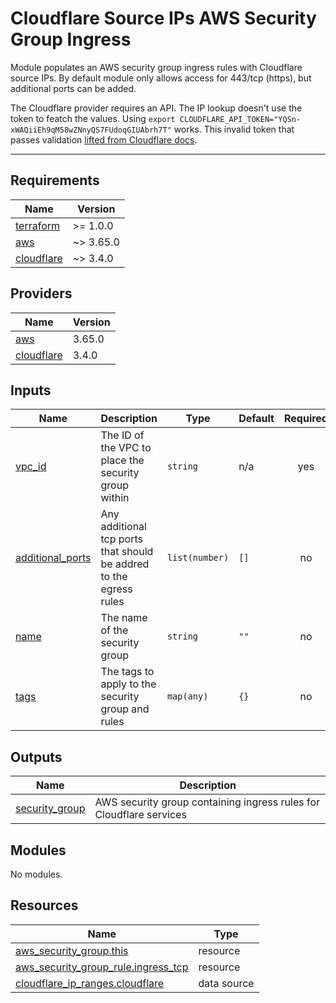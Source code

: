 # Cloudflare Source IPs AWS Security Group Ingress
<!-- BEGIN_TF_DOCS -->
Module populates an AWS security group ingress rules with Cloudflare source IPs. By default module only allows access for 443/tcp (https), but additional ports can be added.

The Cloudflare provider requires an API. The IP lookup doesn't use the token to featch the values. Using `export CLOUDFLARE_API_TOKEN="YQSn-xWAQiiEh9qM58wZNnyQS7FUdoqGIUAbrh7T"` works. This invalid token that passes validation [lifted from Cloudflare docs](https://developers.cloudflare.com/api/).

----

## Requirements

| Name | Version |
|------|---------|
| <a name="requirement_terraform"></a> [terraform](#requirement\_terraform) | >= 1.0.0 |
| <a name="requirement_aws"></a> [aws](#requirement\_aws) | ~> 3.65.0 |
| <a name="requirement_cloudflare"></a> [cloudflare](#requirement\_cloudflare) | ~> 3.4.0 |

## Providers

| Name | Version |
|------|---------|
| <a name="provider_aws"></a> [aws](#provider\_aws) | 3.65.0 |
| <a name="provider_cloudflare"></a> [cloudflare](#provider\_cloudflare) | 3.4.0 |

## Inputs

| Name | Description | Type | Default | Required |
|------|-------------|------|---------|:--------:|
| <a name="input_vpc_id"></a> [vpc\_id](#input\_vpc\_id) | The ID of the VPC to place the security group within | `string` | n/a | yes |
| <a name="input_additional_ports"></a> [additional\_ports](#input\_additional\_ports) | Any additional tcp ports that should be addred to the egress rules | `list(number)` | `[]` | no |
| <a name="input_name"></a> [name](#input\_name) | The name of the security group | `string` | `""` | no |
| <a name="input_tags"></a> [tags](#input\_tags) | The tags to apply to the security group and rules | `map(any)` | `{}` | no |

## Outputs

| Name | Description |
|------|-------------|
| <a name="output_security_group"></a> [security\_group](#output\_security\_group) | AWS security group containing ingress rules for Cloudflare services |

## Modules

No modules.

## Resources

| Name | Type |
|------|------|
| [aws_security_group.this](https://registry.terraform.io/providers/hashicorp/aws/latest/docs/resources/security_group) | resource |
| [aws_security_group_rule.ingress_tcp](https://registry.terraform.io/providers/hashicorp/aws/latest/docs/resources/security_group_rule) | resource |
| [cloudflare_ip_ranges.cloudflare](https://registry.terraform.io/providers/cloudflare/cloudflare/latest/docs/data-sources/ip_ranges) | data source |
<!-- END_TF_DOCS -->
